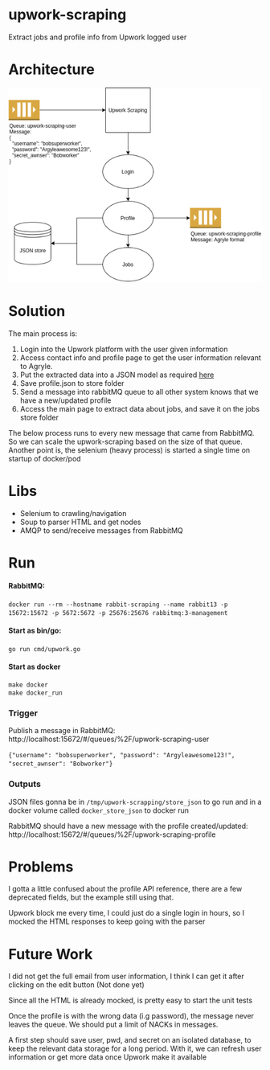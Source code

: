 # upwork-scraping
Extract jobs and profile info from Upwork logged user 

# Architecture
![architecture](https://github.com/otherpirate/upwork-scraping/blob/main/doc/architecture.png)

# Solution
The main process is:
1) Login into the Upwork platform with the user given information
2) Access contact info and profile page to get the user information relevant to Agryle.
3) Put the extracted data into a JSON model as required [here](https://argyle.com/docs/api-reference/profiles)
4) Save profile.json to store folder
6) Send a message into rabbitMQ queue to all other system knows that we have a new/updated profile 
5) Access the main page to extract data about jobs, and save it on the jobs store folder

The below process runs to every new message that came from RabbitMQ.
So we can scale the upwork-scraping based on the size of that queue.
Another point is, the selenium (heavy process) is started a single time on startup of docker/pod

# Libs
* Selenium to crawling/navigation
* Soup to parser HTML and get nodes
* AMQP to send/receive messages from RabbitMQ

# Run

#### RabbitMQ: 
`docker run --rm --hostname rabbit-scraping --name rabbit13 -p 15672:15672 -p 5672:5672 -p 25676:25676 rabbitmq:3-management`

#### Start as bin/go:
`go run cmd/upwork.go`
#### Start as docker
```
make docker
make docker_run
```

### Trigger
Publish a message in RabbitMQ: http://localhost:15672/#/queues/%2F/upwork-scraping-user

`{"username": "bobsuperworker", "password": "Argyleawesome123!", "secret_awnser": "Bobworker"}`

### Outputs
JSON files gonna be in `/tmp/upwork-scrapping/store_json` to go run and in a docker volume called `docker_store_json` to docker run 

RabbitMQ should have a new message with the profile created/updated: http://localhost:15672/#/queues/%2F/upwork-scraping-profile


# Problems
I gotta a little confused about the profile API reference, there are a few deprecated fields, but the example still using that.

Upwork block me every time, I could just do a single login in hours, so I mocked the HTML responses to keep going with the parser

# Future Work
I did not get the full email from user information, I think I can get it after clicking on the edit button (Not done yet)

Since all the HTML is already mocked, is pretty easy to start the unit tests

Once the profile is with the wrong data (i.g password), the message never leaves the queue. We should put a limit of NACKs in messages.

A first step should save user, pwd, and secret on an isolated database, to keep the relevant data storage for a long period. With it, we can refresh user information or get more data once Upwork make it available 
